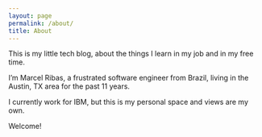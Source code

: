 ```yaml
---
layout: page
permalink: /about/
title: About
---
```


This is my little tech blog, about the things I learn in my job and in my free
time.

I’m Marcel Ribas, a frustrated software engineer from Brazil, living in the
Austin, TX area for the past 11 years.

I currently work for IBM, but this is my personal space and views are my own.

Welcome!
